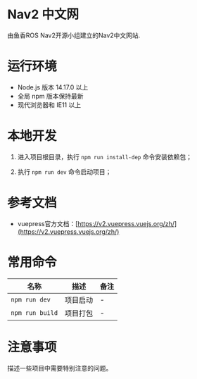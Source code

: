 # Nav2 中文网

由鱼香ROS Nav2开源小组建立的Nav2中文网站.

# 运行环境

- Node.js 版本 14.17.0 以上
- 全局 npm 版本保持最新
- 现代浏览器和 IE11 以上

# 本地开发

1. 进入项目根目录，执行 `npm run install-dep` 命令安装依赖包；

3. 执行 `npm run dev` 命令启动项目；

# 参考文档

- vuepress官方文档：[https://v2.vuepress.vuejs.org/zh/](https://v2.vuepress.vuejs.org/zh/)

# 常用命令

| 名称               | 描述                     | 备注                                                               |
| ------------------ | ------------------------ | ------------------------------------------------------------------ |
| `npm run dev`    | 项目启动                 | -                                                                  |
| `npm run build`  | 项目打包                 | -                                                                  |

# 注意事项

描述一些项目中需要特别注意的问题。
